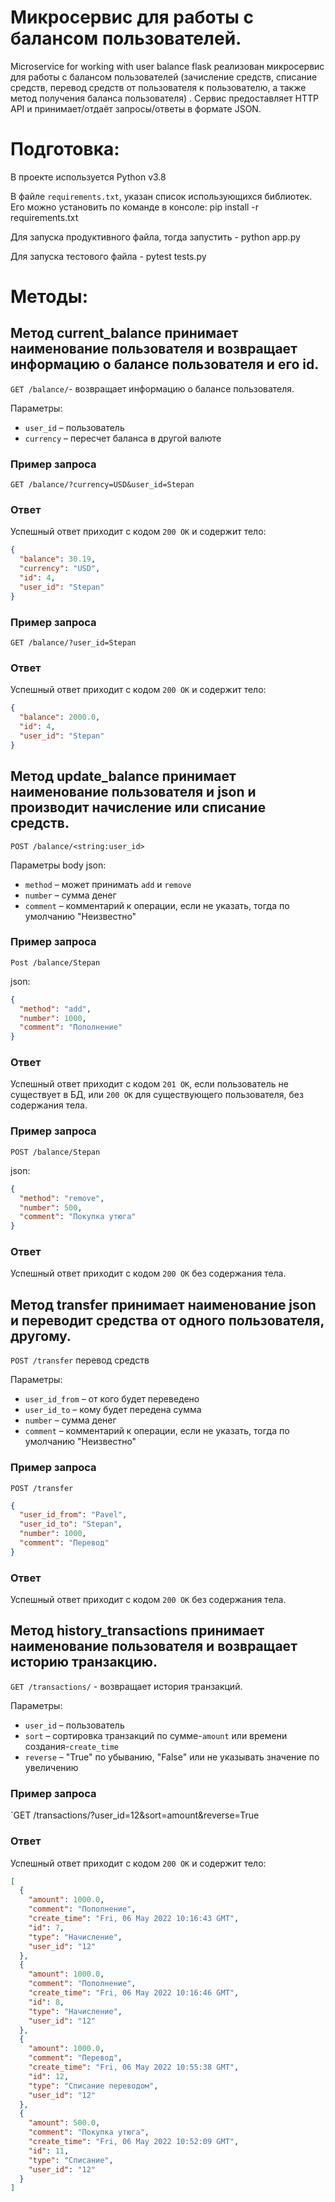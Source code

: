 # Микросервис для работы с балансом пользователей.

Microservice for working with user balance flask реализован микросервис для работы с балансом пользователей (зачисление
средств, списание средств, перевод средств от пользователя к пользователю, а также метод получения баланса пользователя)
. Сервис предоставляет HTTP API и принимает/отдаёт запросы/ответы в формате JSON.

# Подготовка:

В проекте используется Python v3.8

В файле `requirements.txt`, указан список использующихся библиотек. Его можно установить по команде в консоле: pip
install -r requirements.txt

Для запуска продуктивного файла, тогда запустить - python app.py

Для запуска тестового файла - pytest tests.py

# Методы:

## Метод current_balance принимает наименование пользователя и возвращает информацию о балансе пользователя и его id.

`GET /balance/`- возвращает информацию о балансе пользователя.

Параметры:

* `user_id` – пользователь
* `currency` – пересчет баланса в другой валюте

### Пример запроса

`GET /balance/?currency=USD&user_id=Stepan`

### Ответ

Успешный ответ приходит с кодом `200 OK` и содержит тело:

```json
{
  "balance": 30.19,
  "currency": "USD",
  "id": 4,
  "user_id": "Stepan"
}
```

### Пример запроса

`GET /balance/?user_id=Stepan`

### Ответ

Успешный ответ приходит с кодом `200 OK` и содержит тело:

```json
{
  "balance": 2000.0,
  "id": 4,
  "user_id": "Stepan"
}
```

## Метод update_balance принимает наименование пользователя и json и производит начисление или списание средств.

`POST /balance/<string:user_id>`

Параметры body json:

* `method` – может принимать `add` и `remove`
* `number` – сумма денег
* `comment` – комментарий к операции, если не указать, тогда по умолчанию "Неизвестно"

### Пример запроса

`Post /balance/Stepan`

json:

```json
{
  "method": "add",
  "number": 1000,
  "comment": "Пополнение"
}
```

### Ответ

Успешный ответ приходит с кодом `201 OK`, если пользователь не существует в БД, или `200 OK` для существующего
пользователя, без содержания тела.

### Пример запроса

`POST /balance/Stepan`

json:

```json
{
  "method": "remove",
  "number": 500,
  "comment": "Покупка утюга"
}
```

### Ответ

Успешный ответ приходит с кодом `200 OK` без содержания тела.

## Метод transfer принимает наименование json и переводит средства от одного пользователя, другому.

`POST /transfer` перевод средств

Параметры:

* `user_id_from` – от кого будет переведено
* `user_id_to` – кому будет передена сумма
* `number` – сумма денег
* `comment` – комментарий к операции, если не указать, тогда по умолчанию "Неизвестно"

### Пример запроса

`POST /transfer`

```json
{
  "user_id_from": "Pavel",
  "user_id_to": "Stepan",
  "number": 1000,
  "comment": "Перевод"
}
```

### Ответ

Успешный ответ приходит с кодом `200 OK` без содержания тела.

## Метод history_transactions принимает наименование пользователя и возвращает историю транзакцию.

`GET /transactions/` - возвращает история транзакций.

Параметры:

* `user_id` – пользователь
* `sort` – сортировка транзакций по сумме-`amount` или времени создания-`create_time`
* `reverse` – "True" по убыванию, "False" или не указывать значение по увеличению

### Пример запроса

`GET /transactions/?user_id=12&sort=amount&reverse=True

### Ответ

Успешный ответ приходит с кодом `200 OK` и содержит тело:

```json
[
  {
    "amount": 1000.0,
    "comment": "Пополнение",
    "create_time": "Fri, 06 May 2022 10:16:43 GMT",
    "id": 7,
    "type": "Начисление",
    "user_id": "12"
  },
  {
    "amount": 1000.0,
    "comment": "Пополнение",
    "create_time": "Fri, 06 May 2022 10:16:46 GMT",
    "id": 8,
    "type": "Начисление",
    "user_id": "12"
  },
  {
    "amount": 1000.0,
    "comment": "Перевод",
    "create_time": "Fri, 06 May 2022 10:55:38 GMT",
    "id": 12,
    "type": "Списание переводом",
    "user_id": "12"
  },
  {
    "amount": 500.0,
    "comment": "Покупка утюга",
    "create_time": "Fri, 06 May 2022 10:52:09 GMT",
    "id": 11,
    "type": "Списание",
    "user_id": "12"
  }
]
```
